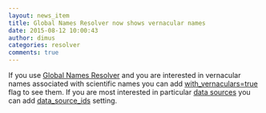```yaml
---
layout: news_item
title: Global Names Resolver now shows vernacular names
date: 2015-08-12 10:00:43
author: dimus
categories: resolver
comments: true
---
```


If you use [Global Names Resolver][resolver] and you are interested in
vernacular names associated with scientific names you can add
[with_vernaculars=true][with_vernaculars] flag to see them.  If you are most
interested in particular [data sources][data_sources] you can add
[data_source_ids] setting.

[resolver]: http://resolver.globalnames.org
[with_vernaculars]: http://resolver.globalnames.org/name_resolvers.json?names=Bubo%20bubo&with_vernaculars=true
[data_source_ids]: http://resolver.globalnames.org/name_resolvers.json?names=Bubo%20bubo&with_vernaculars=true&data_source_ids=11|4
[data_sources]: http://resolver.globalnames.org/data_sources

